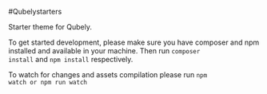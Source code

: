 #Qubelystarters

Starter theme for Qubely.

To get started development, please make sure you have composer and npm installed and available in your machine. Then run <code>composer install</code> and <code>npm install</code> respectively.

To watch for changes and assets compilation please run <code>npm watch or npm run watch</code>
